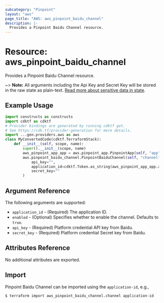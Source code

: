 ```yaml
---
subcategory: "Pinpoint"
layout: "aws"
page_title: "AWS: aws_pinpoint_baidu_channel"
description: |-
  Provides a Pinpoint Baidu Channel resource.
---
```


# Resource: aws_pinpoint_baidu_channel

Provides a Pinpoint Baidu Channel resource.

~> **Note:** All arguments including the Api Key and Secret Key will be stored in the raw state as plain-text.
[Read more about sensitive data in state](https://www.terraform.io/docs/state/sensitive-data.html).

## Example Usage

```python
import constructs as constructs
import cdktf as cdktf
# Provider bindings are generated by running cdktf get.
# See https://cdk.tf/provider-generation for more details.
import ...gen.providers.aws as aws
class MyConvertedCode(cdktf.TerraformStack):
    def __init__(self, scope, name):
        super().__init__(scope, name)
        aws_pinpoint_app_app = aws.pinpoint_app.PinpointApp(self, "app")
        aws.pinpoint_baidu_channel.PinpointBaiduChannel(self, "channel",
            api_key="",
            application_id=cdktf.Token.as_string(aws_pinpoint_app_app.application_id),
            secret_key=""
        )
```

## Argument Reference

The following arguments are supported:

* `application_id` - (Required) The application ID.
* `enabled` - (Optional) Specifies whether to enable the channel. Defaults to `true`.
* `api_key` - (Required) Platform credential API key from Baidu.
* `secret_key` - (Required) Platform credential Secret key from Baidu.

## Attributes Reference

No additional attributes are exported.

## Import

Pinpoint Baidu Channel can be imported using the `application-id`, e.g.,

```
$ terraform import aws_pinpoint_baidu_channel.channel application-id
```

<!-- cache-key: cdktf-0.17.0-pre.15 input-509fd106cd0938755424a025bb1b96b2ce81b65f61ff831ef1d4528fcf4f55cf -->